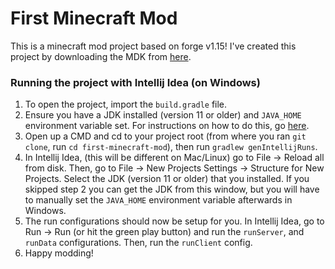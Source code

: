 # First Minecraft Mod

This is a minecraft mod project based on forge v1.15! I've created this project by downloading the MDK from [here](http://files.minecraftforge.net/).

### Running the project with Intellij Idea (on Windows)

1. To open the project, import the `build.gradle` file.
2. Ensure you have a JDK installed (version 11 or older) and `JAVA_HOME` environment variable set. For instructions on how to do this, go [here](https://www3.ntu.edu.sg/home/ehchua/programming/howto/JDK_HowTo.html).
3. Open up a CMD and cd to your project root (from where you ran `git clone`, run `cd first-minecraft-mod`), then run `gradlew genIntellijRuns`.
4. In Intellij Idea, (this will be different on Mac/Linux) go to File -> Reload all from disk. Then, go to File -> New Projects Settings -> Structure for New Projects. Select the JDK (version 11 or older) that you installed. If you skipped step 2 you can get the JDK from this window, but you will have to manually set the `JAVA_HOME` environment variable afterwards in Windows.
5. The run configurations should now be setup for you. In Intellij Idea, go to Run -> Run (or hit the green play button) and run the `runServer`, and `runData` configurations. Then, run the `runClient` config.
6. Happy modding!